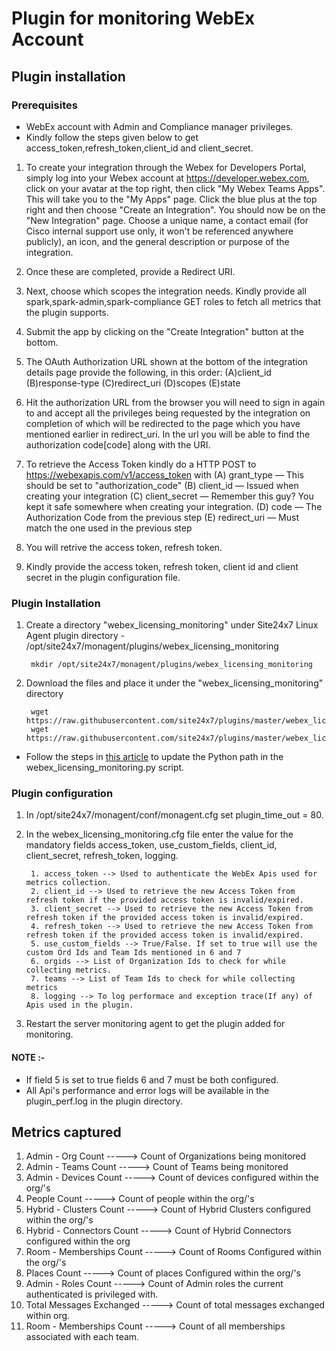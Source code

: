 # Plugin for monitoring WebEx Account 
## Plugin installation  
### Prerequisites  
* WebEx account with Admin and Compliance manager privileges. 
* Kindly follow the steps given below to get access_token,refresh_token,client_id and client_secret.
  
1. To create your integration through the Webex for Developers Portal, simply log into your Webex account at https://developer.webex.com, click on your avatar at the top right, then click "My Webex Teams Apps". This will take you to the "My Apps" page. Click the blue plus at the top right and then choose "Create an Integration". You should now be on the "New Integration" page. Choose a unique name, a contact email (for Cisco internal support use only, it won't be referenced anywhere publicly), an icon, and the general description or purpose of the integration.

2. Once these are completed, provide a Redirect URI.

3. Next, choose which scopes the integration needs. Kindly provide all spark,spark-admin,spark-compliance GET roles to fetch all metrics that the plugin supports.

4. Submit the app by clicking on the "Create Integration" button at the bottom.

5. The OAuth Authorization URL shown at the bottom of the integration details page provide the following, in this order:
    	(A)client_id
    	(B)response-type
    	(C)redirect_uri
    	(D)scopes
    	(E)state

6. Hit the authorization URL from the browser you will need to sign in again to and accept all the privileges being requested by the integration on completion of which will be 	redirected to the page which you have mentioned earlier in redirect_uri. In the url you will be able to find the authorization code[code] along with the URI.

7. To retrieve the Access Token kindly do a HTTP POST to https://webexapis.com/v1/access_token with
		(A) grant_type — This should be set to "authorization_code"
		(B) client_id — Issued when creating your integration
		(C) client_secret — Remember this guy? You kept it safe somewhere when creating your integration.
		(D) code — The Authorization Code from the previous step
		(E) redirect_uri — Must match the one used in the previous step

8. You will retrive the access token, refresh token.

9. Kindly provide the access token, refresh token, client id and client secret in the plugin configuration file.

### Plugin Installation 

1) Create a directory "webex_licensing_monitoring" under Site24x7 Linux Agent plugin directory - /opt/site24x7/monagent/plugins/webex_licensing_monitoring
            
		mkdir /opt/site24x7/monagent/plugins/webex_licensing_monitoring

2) Download the files and place it under the "webex_licensing_monitoring" directory

		wget https://raw.githubusercontent.com/site24x7/plugins/master/webex_licensing_monitoring/webex_licensing_monitoring.py
		wget https://raw.githubusercontent.com/site24x7/plugins/master/webex_licensing_monitoring/webex_licensing_monitoring.cfg

- Follow the steps in [this article](https://support.site24x7.com/portal/en/kb/articles/updating-python-path-in-a-plugin-script-for-linux-servers) to update the Python path in the webex_licensing_monitoring.py script.

### Plugin configuration  
1) In /opt/site24x7/monagent/conf/monagent.cfg set plugin_time_out = 80.
 
2) In the webex_licensing_monitoring.cfg file enter the value for the mandatory fields access_token, use_custom_fields, client_id, client_secret, refresh_token, logging.

		1. access_token --> Used to authenticate the WebEx Apis used for metrics collection.
		2. client_id --> Used to retrieve the new Access Token from refresh token if the provided access token is invalid/expired.
		3. client_secret --> Used to retrieve the new Access Token from refresh token if the provided access token is invalid/expired.
		4. refresh_token --> Used to retrieve the new Access Token from refresh token if the provided access token is invalid/expired.
		5. use_custom_fields --> True/False. If set to true will use the custom Ord Ids and Team Ids mentioned in 6 and 7
		6. orgids --> List of Organization Ids to check for while collecting metrics.
		7. teams --> List of Team Ids to check for while collecting metrics
		8. logging --> To log performace and exception trace(If any) of Apis used in the plugin.
	
3) Restart the server monitoring agent to get the plugin added for monitoring.

#### NOTE :-
* If field 5 is set to true fields 6 and 7 must be both configured.
* All Api's performance and error logs will be available in the plugin_perf.log in the plugin directory.
  
  
Metrics captured  
---  
1. Admin - Org Count  -----> Count of Organizations being monitored
2. Admin - Teams Count  -----> Count of Teams being monitored 
3. Admin - Devices Count  -----> Count of devices configured within the org/'s
4. People Count  -----> Count of people within the org/'s
5. Hybrid - Clusters Count  -----> Count of Hybrid Clusters configured within the org/'s
6. Hybrid - Connectors Count  -----> Count of Hybrid Connectors configured within the org
7. Room - Memberships Count  -----> Count of Rooms Configured within the org/'s
8. Places Count  -----> Count of places Configured within the org/'s
9. Admin - Roles Count  -----> Count of Admin roles the current authenticated is privileged with.
10. Total Messages Exchanged  -----> Count of total messages exchanged within org.
11. Room - Memberships Count  -----> Count of all memberships associated with each team.
